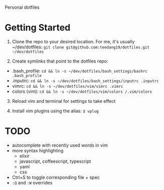 Personal dotfiles

# Getting Started

1. Clone the repo to your desired location. For me, it's usually ~/dev/dotfiles:
  `git clone git@github.com:teedang19/dotfiles.git ~/dev/dotfiles`

2. Create symlinks that point to the dotfiles repo:
  + .bash_profile:
`cd && ln -s ~/dev/dotfiles/bash_settings/bashrc .bash_profile`
  + .inputrc:
`cd && ln -s ~/dev/dotfiles/bash_settings/inputrc .inputrc`
  + vimrc:
`cd && ln -s ~/dev/dotfiles/vim/vimrc .vimrc`
  + colors (vim):
`cd && ln -s ~/dev/dotfiles/vim/colors /.vim/colors`

3. Reload vim and terminal for settings to take effect

3. Install vim plugins using the alias: `$ vplug`

# TODO
- autocomplete with recently used words in vim
- more syntax highlighting
  - elixir
  - javascript, coffeescript, typescript
  - yaml
  - css
- Ctrl+S to toggle corresponding file + spec
- `:Q` and `:W` overrides
